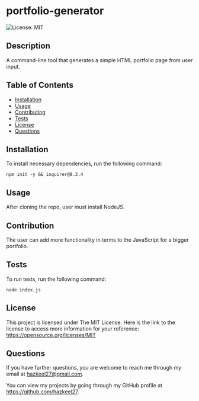 # portfolio-generator
![License: MIT](https://img.shields.io/badge/License-MIT-yellow.svg)

## Description

A command-line tool that generates a simple HTML portfolio page from user input.

## Table of Contents

* [Installation](#installation)
* [Usage](#usage)
* [Contributing](#contributing)
* [Tests](#tests)
* [License](#license)
* [Questions](#questions)

## <a name="installation"></a>Installation

To install necessary dependencies, run the following command:

```
npm init -y && inquirer@8.2.4
```

## <a name="usage"></a>Usage

After cloning the repo, user must install NodeJS.

## <a name="contributing"></a>Contribution

The user can add more functionality in terms to the JavaScript for a bigger portfolio.

## <a name="tests"></a>Tests

To run tests, run the following command:

```
node index.js
```

## <a name="license"></a>License

This project is licensed under The MIT License. Here is the link to the license to access more information for your reference: https://opensource.org/licenses/MIT

## <a name="questions"></a>Questions

If you have further questions, you are welcome to reach me through my email at hazkeel27@gmail.com.

You can view my projects by going through my GitHub profile at https://github.com/hazkeel27.

